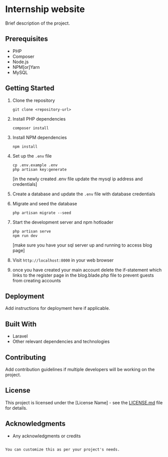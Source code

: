 
# Internship website

Brief description of the project.

## Prerequisites

- PHP
- Composer
- Node.js
- NPM[or]Yarn
- MySQL

## Getting Started

1. Clone the repository
   ```
   git clone <repository-url>
   ```

2. Install PHP dependencies
   ```
   composer install
   ```

3. Install NPM dependencies
   ```
   npm install
   ```

4. Set up the `.env` file
   ```
   cp .env.example .env
   php artisan key:generate
   ```
   [in the newly created .env file update the mysql ip address and credentials]

5. Create a database and update the `.env` file with database credentials

6. Migrate and seed the database
   ```
   php artisan migrate --seed
   ```

7. Start the development server and npm hotloader
   ```
   php artisan serve
   npm run dev
   ```
   [make sure you have your sql server up and running to access blog page]

8. Visit `http://localhost:8000` in your web browser

9. once you have created your main account delete the if-statement which links to the register page in the 
   blog.blade.php file to prevent guests from creating accounts 

## Deployment

Add instructions for deployment here if applicable.

## Built With

- Laravel
- Other relevant dependencies and technologies

## Contributing

Add contribution guidelines if multiple developers will be working on the project.

## License

This project is licensed under the [License Name] - see the [LICENSE.md](LICENSE.md) file for details.

## Acknowledgments

- Any acknowledgments or credits
```

You can customize this as per your project's needs.